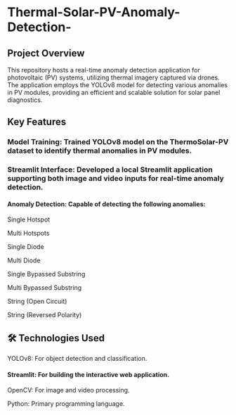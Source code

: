 # Thermal-Solar-PV-Anomaly-Detection-
##  Project Overview
This repository hosts a real-time anomaly detection application for photovoltaic (PV) systems, utilizing thermal imagery captured via drones. The application employs the YOLOv8 model for detecting various anomalies in PV modules, providing an efficient and scalable solution for solar panel diagnostics.

##  Key Features

### Model Training: Trained YOLOv8 model on the ThermoSolar-PV dataset to identify thermal anomalies in PV modules.

### Streamlit Interface: Developed a local Streamlit application supporting both image and video inputs for real-time anomaly detection.

#### Anomaly Detection: Capable of detecting the following anomalies:

Single Hotspot

Multi Hotspots

Single Diode

Multi Diode

Single Bypassed Substring

Multi Bypassed Substring

String (Open Circuit)

String (Reversed Polarity)

## 🛠️ Technologies Used
YOLOv8: For object detection and classification.

#### Streamlit: For building the interactive web application.

OpenCV: For image and video processing.

Python: Primary programming language.
